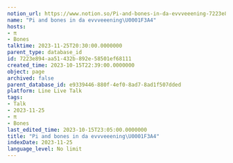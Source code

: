 ```yaml
---
notion_url: https://www.notion.so/Pi-and-bones-in-da-evvveeening-7223e894aa51432b892e58501ef68111
name: "Pi and bones in da evvveeening\U0001F3A4"
hosts:
- π
- Bones
talktime: 2023-11-25T20:30:00.0000000
parent_type: database_id
id: 7223e894-aa51-432b-892e-58501ef68111
created_time: 2023-10-15T22:39:00.0000000
object: page
archived: false
parent_database_id: e9339446-880f-4ef0-8ad7-8ad1f507dded
platform: Line Live Talk
tags:
- Talk
- 2023-11-25
- π
- Bones
last_edited_time: 2023-10-15T23:05:00.0000000
title: "Pi and bones in da evvveeening\U0001F3A4"
indexDate: 2023-11-25
language_level: No limit
---
```



   
   
   
   

   
























